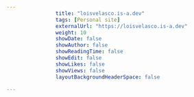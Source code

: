 ---
                title: "loisvelasco.is-a.dev"
                tags: [Personal site]
                externalUrl: "https://loisvelasco.is-a.dev"
                weight: 10
                showDate: false
                showAuthor: false
                showReadingTime: false
                showEdit: false
                showLikes: false
                showViews: false
                layoutBackgroundHeaderSpace: false
                ---
